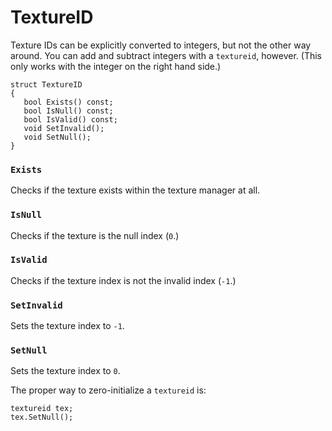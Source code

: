 # TextureID

Texture IDs can be explicitly converted to integers, but not the other way
around. You can add and subtract integers with a `textureid`, however. (This
only works with the integer on the right hand side.)

```
struct TextureID
{
   bool Exists() const;
   bool IsNull() const;
   bool IsValid() const;
   void SetInvalid();
   void SetNull();
}
```

### `Exists`

Checks if the texture exists within the texture manager at all.

### `IsNull`

Checks if the texture is the null index (`0`.)

### `IsValid`

Checks if the texture index is not the invalid index (`-1`.)

### `SetInvalid`

Sets the texture index to `-1`.

### `SetNull`

Sets the texture index to `0`.

The proper way to zero-initialize a `textureid` is:

```
textureid tex;
tex.SetNull();
```

<!-- EOF -->
